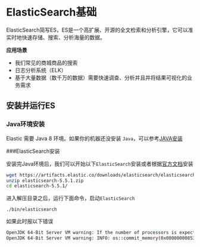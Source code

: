 # ElasticSearch基础

ElasticSearch简写ES，ES是一个高扩展、开源的全文检索和分析引擎，它可以准实时地快速存储、搜索、分析海量的数据。

**应用场景**

- 我们常见的商城商品的搜索
- 日志分析系统（ELK）
- 基于大量数据（数千万的数据）需要快速调查、分析并且并将结果可视化的业务需求

## 安装并运行ES

### Java环境安装

Elastic 需要 Java 8 环境。如果你的机器还没安装 `Java`，可以参考[JAVA安装](https://www.cnblogs.com/benjamin77/p/8460030.html)

###ElasticSearch安装

安装完Java环境后，我们可以开始以下`ElasticSearch`安装或者根据[官方文档](https://www.elastic.co/guide/cn/elasticsearch/guide/current/running-elasticsearch.html)安装

```bash
wget https://artifacts.elastic.co/downloads/elasticsearch/elasticsearch-5.5.1.zip
unzip elasticsearch-5.5.1.zip
cd elasticsearch-5.5.1/
```

进入解压目录之后，运行下面命令，启动`ElasticSearch`

`./bin/elasticsearch`

如果此时报以下错误

```bash
OpenJDK 64-Bit Server VM warning: If the number of processors is expected to increase from one, then you should configure the number of parallel GC threads appropriately using -XX:ParallelGCThreads=N
OpenJDK 64-Bit Server VM warning: INFO: os::commit_memory(0x0000000085330000, 2060255232, 0) failed; error='Cannot allocate memory' (errno=12)
```

